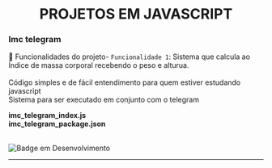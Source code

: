 <h1 align="center">PROJETOS EM JAVASCRIPT</h1>

<h3>Imc telegram</h3>

:hammer: Funcionalidades do projeto- `Funcionalidade 1`: Sistema que calcula ao Índice de massa corporal recebendo o peso e alturua.
<br><br>
Código simples e de fácil entendimento para quem estiver estudando javascript 
<br>
Sistema para ser executado em conjunto com o telegram

<b>imc_telegram_index.js</b>
<br>
<b>imc_telegram_package.json</b>
<br>
<br>
	
![Badge em Desenvolvimento](http://img.shields.io/static/v1?label=STATUS&message=%20CONCLUÍDO&color=GREEN&style=for-the-badge)

<hr>

